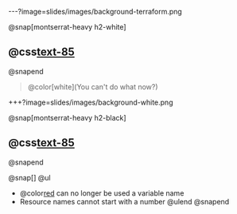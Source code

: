---?image=slides/images/background-terraform.png

@snap[montserrat-heavy h2-white]
## @css[text-85](Gotchas)
@snapend

> @color[white](You can't do what now?)

+++?image=slides/images/background-white.png

@snap[montserrat-heavy h2-black]
## @css[text-85](Challenges)
@snapend

@snap[]
@ul
- @color[red](count) can no longer be used a variable name
- Resource names cannot start with a number
@ulend
@snapend
